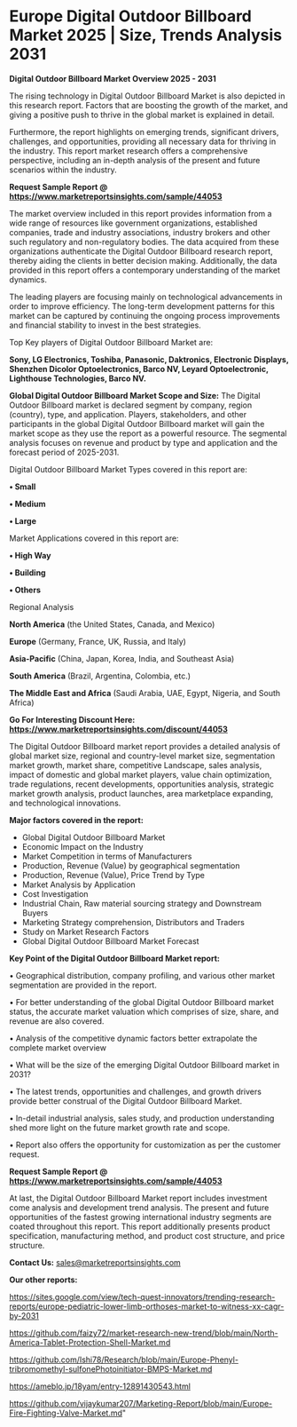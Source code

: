 # Europe Digital Outdoor Billboard Market 2025 | Size, Trends Analysis 2031

<Strong> Digital Outdoor Billboard Market Overview 2025 - 2031</strong>

The rising technology in Digital Outdoor Billboard Market is also depicted in this research report. Factors that are boosting the growth of the market, and giving a positive push to thrive in the global market is explained in detail.

Furthermore, the report highlights on emerging trends, significant drivers, challenges, and opportunities, providing all necessary data for thriving in the industry. This report market research offers a comprehensive perspective, including an in-depth analysis of the present and future scenarios within the industry.

<strong>Request Sample Report @ <a href=https://www.marketreportsinsights.com/sample/44053>https://www.marketreportsinsights.com/sample/44053</a></strong>

The market overview included in this report provides information from a wide range of resources like government organizations, established companies, trade and industry associations, industry brokers and other such regulatory and non-regulatory bodies. The data acquired from these organizations authenticate the Digital Outdoor Billboard research report, thereby aiding the clients in better decision making. Additionally, the data provided in this report offers a contemporary understanding of the market dynamics.

The leading players are focusing mainly on technological advancements in order to improve efficiency. The long-term development patterns for this market can be captured by continuing the ongoing process improvements and financial stability to invest in the best strategies.

Top Key players of Digital Outdoor Billboard Market are:

<strong>Sony, LG Electronics, Toshiba, Panasonic, Daktronics, Electronic Displays, Shenzhen Dicolor Optoelectronics, Barco NV, Leyard Optoelectronic, Lighthouse Technologies, Barco NV.</strong>

<strong><b>Global Digital Outdoor Billboard Market Scope and Size:</b></strong>
The Digital Outdoor Billboard market is declared segment by company, region (country), type, and application. Players, stakeholders, and other participants in the global Digital Outdoor Billboard market will gain the market scope as they use the report as a powerful resource. The segmental analysis focuses on revenue and product by type and application and the forecast period of 2025-2031.

Digital Outdoor Billboard Market Types covered in this report are:

<strong>•  Small

•  Medium

•  Large</strong>

Market Applications covered in this report are:

<strong>•  High Way

•  Building

•  Others</strong> 

Regional Analysis

<strong>North America</strong> (the United States, Canada, and Mexico)

<strong>Europe</strong> (Germany, France, UK, Russia, and Italy)

<strong>Asia-Pacific</strong> (China, Japan, Korea, India, and Southeast Asia)

<strong>South America</strong> (Brazil, Argentina, Colombia, etc.)

<strong>The Middle East and Africa</strong> (Saudi Arabia, UAE, Egypt, Nigeria, and South Africa)

<strong>Go For Interesting Discount Here: <a href=https://www.marketreportsinsights.com/discount/44053>https://www.marketreportsinsights.com/discount/44053</a></strong>

The Digital Outdoor Billboard market report provides a detailed analysis of global market size, regional and country-level market size, segmentation market growth, market share, competitive Landscape, sales analysis, impact of domestic and global market players, value chain optimization, trade regulations, recent developments, opportunities analysis, strategic market growth analysis, product launches, area marketplace expanding, and technological innovations.

<strong><b>Major factors covered in the report:</b></strong>
<ul>
  <li>Global Digital Outdoor Billboard Market </li>
  <li>Economic Impact on the Industry</li>
  <li>Market Competition in terms of Manufacturers</li>
  <li>Production, Revenue (Value) by geographical segmentation</li>
  <li>Production, Revenue (Value), Price Trend by Type</li>
  <li>Market Analysis by Application</li>
  <li>Cost Investigation</li>
  <li>Industrial Chain, Raw material sourcing strategy and Downstream Buyers</li>
  <li>Marketing Strategy comprehension, Distributors and Traders</li>
  <li>Study on Market Research Factors</li>
  <li>Global Digital Outdoor Billboard Market Forecast</li>
</ul>

<strong><b>Key Point of the Digital Outdoor Billboard Market report:</b></strong>

• Geographical distribution, company profiling, and various other market segmentation are provided in the report.

• For better understanding of the global Digital Outdoor Billboard market status, the accurate market valuation which comprises of size, share, and revenue are also covered.

• Analysis of the competitive dynamic factors better extrapolate the complete market overview

• What will be the size of the emerging Digital Outdoor Billboard market in 2031?

• The latest trends, opportunities and challenges, and growth drivers provide better construal of the Digital Outdoor Billboard Market.

• In-detail industrial analysis, sales study, and production understanding shed more light on the future market growth rate and scope.

• Report also offers the opportunity for customization as per the customer request.

<strong>Request Sample Report @ <a href=https://www.marketreportsinsights.com/sample/44053>https://www.marketreportsinsights.com/sample/44053</a></strong>

At last, the Digital Outdoor Billboard Market report includes investment come analysis and development trend analysis. The present and future opportunities of the fastest growing international industry segments are coated throughout this report. This report additionally presents product specification, manufacturing method, and product cost structure, and price structure.

<strong>Contact Us:</strong>
sales@marketreportsinsights.com

<strong>Our other reports:</strong>

<a href=https://sites.google.com/view/tech-quest-innovators/trending-research-reports/europe-pediatric-lower-limb-orthoses-market-to-witness-xx-cagr-by-2031>https://sites.google.com/view/tech-quest-innovators/trending-research-reports/europe-pediatric-lower-limb-orthoses-market-to-witness-xx-cagr-by-2031</a>

<a href=https://github.com/faizy72/market-research-new-trend/blob/main/North-America-Tablet-Protection-Shell-Market.md>https://github.com/faizy72/market-research-new-trend/blob/main/North-America-Tablet-Protection-Shell-Market.md</a>

<a href=https://github.com/Ishi78/Research/blob/main/Europe-Phenyl-tribromomethyl-sulfonePhotoinitiator-BMPS-Market.md>https://github.com/Ishi78/Research/blob/main/Europe-Phenyl-tribromomethyl-sulfonePhotoinitiator-BMPS-Market.md</a>

<a href=https://ameblo.jp/18yam/entry-12891430543.html>https://ameblo.jp/18yam/entry-12891430543.html</a>

<a href=https://github.com/vijaykumar207/Marketing-Report/blob/main/Europe-Fire-Fighting-Valve-Market.md>https://github.com/vijaykumar207/Marketing-Report/blob/main/Europe-Fire-Fighting-Valve-Market.md</a>"
